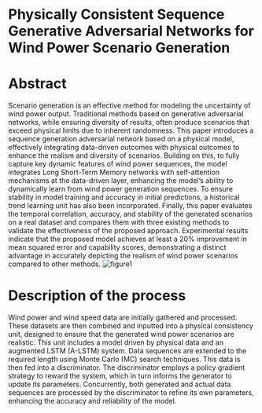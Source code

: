 Physically Consistent Sequence Generative Adversarial Networks for Wind Power Scenario Generation
==
Abstract
=
Scenario generation is an effective method for modeling the uncertainty of wind power output.
Traditional methods based on generative adversarial networks, while ensuring diversity of results, often produce scenarios that exceed physical limits due to inherent randomness.
This paper introduces a sequence generation adversarial network based on a physical model, effectively integrating data-driven outcomes with physical outcomes to enhance the realism and diversity of scenarios.
Building on this, to fully capture key dynamic features of wind power sequences, the model integrates Long Short-Term Memory networks with self-attention mechanisms at the data-driven layer,
enhancing the model’s ability to dynamically learn from wind power generation sequences.
To ensure stability in model training and accuracy in initial predictions, a historical trend learning unit has also been incorporated.
Finally, this paper evaluates the temporal correlation, accuracy, and stability of the generated scenarios on a real dataset and compares them with three existing methods to validate the effectiveness of the proposed approach.
Experimental results indicate that the proposed model achieves at least a 20% improvement in mean squared error and capability scores, demonstrating a distinct advantage in accurately depicting the realism of wind power scenarios compared to other methods.
![figure1](https://github.com/user-attachments/assets/2023a5c1-a1eb-4e7b-8aff-b8fe0eacca76)

Description of the process
==
Wind power and wind speed data are initially gathered and processed. These datasets are then combined and inputted into a physical consistency unit, designed to ensure that the generated wind power scenarios are realistic. 
This unit includes a model driven by physical data and an augmented LSTM (A-LSTM) system.
Data sequences are extended to the required length using Monte Carlo (MC) search techniques. This data is then fed into a discriminator. 
The discriminator employs a policy gradient strategy to reward the system, which in turn informs the generator to update its parameters. 
Concurrently, both generated and actual data sequences are processed by the discriminator to refine its own parameters, enhancing the accuracy and reliability of the model.
